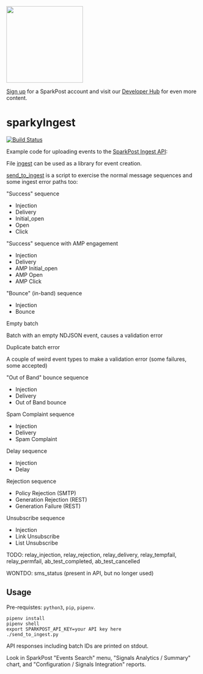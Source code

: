 
<a href="https://www.sparkpost.com"><img src="https://www.sparkpost.com/sites/default/files/attachments/SparkPost_Logo_2-Color_Gray-Orange_RGB.svg" width="200px"/></a>

[Sign up](https://app.sparkpost.com/join?plan=free-0817?src=Social%20Media&sfdcid=70160000000pqBb&pc=GitHubSignUp&utm_source=github&utm_medium=social-media&utm_campaign=github&utm_content=sign-up) for a SparkPost account and visit our [Developer Hub](https://developers.sparkpost.com) for even more content.

# sparkyIngest
[![Build Status](https://travis-ci.com/tuck1s/sparkyIngest.svg?branch=master)](https://travis-ci.com/tuck1s/sparkyIngest)

Example code for uploading events to the [SparkPost Ingest API](https://developers.sparkpost.com/api/events-ingest/):

File [ingest](ingest.py) can be used as a library for event creation.

[send_to_ingest](send_to_ingest.py) is a script to exercise the normal message sequences and some ingest error paths too:

"Success" sequence
- Injection
- Delivery
- Initial_open
- Open
- Click

"Success" sequence with AMP engagement
- Injection
- Delivery
- AMP Initial_open
- AMP Open
- AMP Click

"Bounce" (in-band) sequence
- Injection
- Bounce

Empty batch

Batch with an empty NDJSON event, causes a validation error

Duplicate batch error

A couple of weird event types to make a validation error (some failures, some accepted)

"Out of Band" bounce sequence
- Injection
- Delivery
- Out of Band bounce

Spam Complaint sequence
- Injection
- Delivery
- Spam Complaint

Delay sequence
- Injection
- Delay

Rejection sequence
- Policy Rejection (SMTP)
- Generation Rejection (REST)
- Generation Failure (REST)

Unsubscribe sequence
- Injection
- Link Unsubscribe
- List Unsubscribe

TODO: relay_injection, relay_rejection, relay_delivery, relay_tempfail, relay_permfail, ab_test_completed, ab_test_cancelled

WONTDO: sms_status (present in API, but no longer used)

## Usage

Pre-requistes: `python3`, `pip`, `pipenv`.


```
pipenv install
pipenv shell
export SPARKPOST_API_KEY=your API key here
./send_to_ingest.py
```

API responses including batch IDs are printed on stdout.

Look in SparkPost "Events Search" menu,  "Signals Analytics / Summary" chart, and "Configuration / Signals Integration" reports.